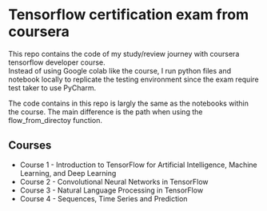 # Tensorflow certification exam from coursera

This repo contains the code of my study/review journey with coursera tensorflow developer course. <br>
Instead of using Google colab like the course, I run python files and notebook locally to replicate the testing environment since the exam require test taker to use PyCharm.

The code contains in this repo is largly the same as the notebooks within the course. The main difference is the path when using the flow_from_directoy function.

## Courses
- Course 1 - Introduction to TensorFlow for Artificial Intelligence, Machine Learning, and Deep Learning
- Course 2 - Convolutional Neural Networks in TensorFlow
- Course 3 - Natural Language Processing in TensorFlow
- Course 4 - Sequences, Time Series and Prediction
